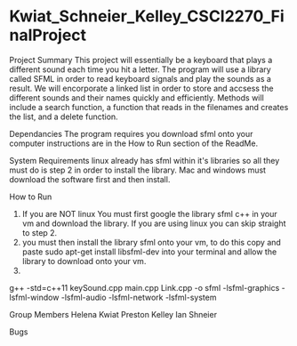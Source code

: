 # Kwiat_Schneier_Kelley_CSCI2270_FinalProject

Project Summary
This project will essentially be a keyboard that plays a different sound each time you hit a letter. The program will use a library called SFML in order to read keyboard signals and play the sounds as a result. We will encorporate a linked list in order to store and accsess the different sounds and their names quickly and efficiently. Methods will include a search function, a function that reads in the filenames and creates the list, and a delete function. 

Dependancies
The program requires you download sfml onto your computer instructions are in the How to Run section of the ReadMe.

System Requirements
linux already has sfml within it's libraries so all they must do is step 2 in order to install the library. Mac and windows must download the software first and then install. 

How to Run
1. If you are NOT linux You must first google the library sfml c++ in your vm and download the library. If you are using linux you can skip straight to step 2.
2. you must then install the library sfml onto your vm, to do this copy and paste sudo apt-get install libsfml-dev into your terminal and allow the library to download onto your vm. 
3. 

g++ -std=c++11 keySound.cpp main.cpp Link.cpp -o sfml -lsfml-graphics -lsfml-window -lsfml-audio -lsfml-network -lsfml-system 

Group Members
Helena Kwiat
Preston Kelley 
Ian Shneier

Bugs


